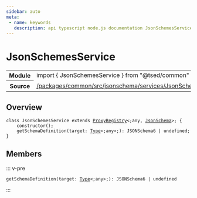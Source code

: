 ```yaml
---
sidebar: auto
meta:
 - name: keywords
   description: api typescript node.js documentation JsonSchemesService service
---
```

# JsonSchemesService <Badge text="Service" type="service"/>
<!-- Summary -->
<section class="symbol-info"><table class="is-full-width"><tbody><tr><th>Module</th><td><div class="lang-typescript"><span class="token keyword">import</span> { JsonSchemesService }&nbsp;<span class="token keyword">from</span>&nbsp;<span class="token string">"@tsed/common"</span></div></td></tr><tr><th>Source</th><td><a href="https://github.com/Romakita/ts-express-decorators/blob/v4.31.9/packages/common/src/jsonschema/services/JsonSchemesService.ts#L0-L0">/packages/common/src/jsonschema/services/JsonSchemesService.ts</a></td></tr></tbody></table></section>

<!-- Overview -->
## Overview


<pre><code class="typescript-lang "><span class="token keyword">class</span> JsonSchemesService <span class="token keyword">extends</span> <a href="/api/core/class/ProxyRegistry.html"><span class="token">ProxyRegistry</span></a>&lt<span class="token punctuation">;</span><span class="token keyword">any</span><span class="token punctuation">,</span> <a href="/api/common/jsonschema/class/JsonSchema.html"><span class="token">JsonSchema</span></a>&gt<span class="token punctuation">;</span> <span class="token punctuation">{</span>
    <span class="token keyword">constructor</span><span class="token punctuation">(</span><span class="token punctuation">)</span><span class="token punctuation">;</span>
    <span class="token function">getSchemaDefinition</span><span class="token punctuation">(</span>target<span class="token punctuation">:</span> <a href="/api/core/interfaces/Type.html"><span class="token">Type</span></a>&lt<span class="token punctuation">;</span><span class="token keyword">any</span>&gt<span class="token punctuation">;</span><span class="token punctuation">)</span><span class="token punctuation">:</span> JSONSchema6 | undefined<span class="token punctuation">;</span>
<span class="token punctuation">}</span></code></pre>



<!-- Members -->




## Members


::: v-pre

<div class="method-overview">
<pre><code class="typescript-lang "><span class="token function">getSchemaDefinition</span><span class="token punctuation">(</span>target<span class="token punctuation">:</span> <a href="/api/core/interfaces/Type.html"><span class="token">Type</span></a>&lt<span class="token punctuation">;</span><span class="token keyword">any</span>&gt<span class="token punctuation">;</span><span class="token punctuation">)</span><span class="token punctuation">:</span> JSONSchema6 | undefined</code></pre>

</div>



:::